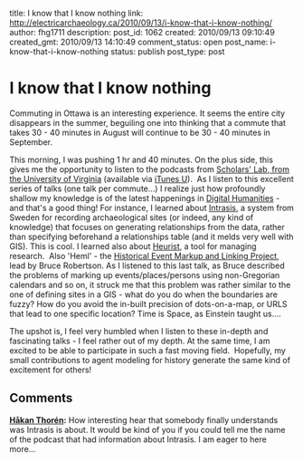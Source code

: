 title: I know that I know nothing
link: http://electricarchaeology.ca/2010/09/13/i-know-that-i-know-nothing/
author: fhg1711
description: 
post_id: 1062
created: 2010/09/13 09:10:49
created_gmt: 2010/09/13 14:10:49
comment_status: open
post_name: i-know-that-i-know-nothing
status: publish
post_type: post

# I know that I know nothing

Commuting in Ottawa is an interesting experience. It seems the entire city disappears in the summer, beguiling one into thinking that a commute that takes 30 - 40 minutes in August will continue to be 30 - 40 minutes in September.

This morning, I was pushing 1 hr and 40 minutes. On the plus side, this gives me the opportunity to listen to the podcasts from [Scholars' Lab, from the University of Virginia](http://www2.lib.virginia.edu/scholarslab/) (available via [iTunes U](http://www.apple.com/education/itunes-u/)).  As I listen to this excellent series of talks (one talk per commute...) I realize just how profoundly shallow my knowledge is of the latest happenings in [Digital Humanities](http://digitalhumanitiesnow.org/) \- and that's a good thing! For instance, I learned about [Intrasis](http://www.intrasis.com/pdf/Documentation.pdf), a system from Sweden for recording archaeological sites (or indeed, any kind of knowledge) that focuses on generating relationships from the data, rather than specifying beforehand a relationships table (and it melds very well with GIS). This is cool. I learned also about [Heurist](http://heuristscholar.org/heurist/help/tour.html), a tool for managing research.  Also 'Heml' - the [Historical Event Markup and Linking Project](http://heml.mta.ca/), lead by Bruce Robertson. As I listened to this last talk, as Bruce described the problems of marking up events/places/persons using non-Gregorian calendars and so on, it struck me that this problem was rather similar to the one of defining sites in a GIS - what do you do when the boundaries are fuzzy? How do you avoid the in-built precision of dots-on-a-map, or URLS that lead to one specific location? Time is Space, as Einstein taught us....

The upshot is, I feel very humbled when I listen to these in-depth and fascinating talks - I feel rather out of my depth. At the same time, I am excited to be able to participate in such a fast moving field.  Hopefully, my small contributions to agent modeling for history generate the same kind of excitement for others!

## Comments

**[Håkan Thorén](#3757 "2010-10-29 03:58:14"):** How interesting hear that somebody finally understands was Intrasis is about. It would be kind of you if you could tell me the name of the podcast that had information about Intrasis. I am eager to here more…

